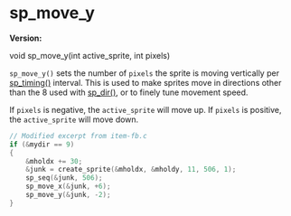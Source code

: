 # sp_move_y

**Version:** <VersionInfo dink="1.08" standalone />&nbsp;<VersionInfo freedink="" standalone />&nbsp;<VersionInfo dinkhd="" standalone />&nbsp;<VersionInfo yedink="" standalone />

<Prototype>void sp_move_y(int active_sprite, int pixels)</Prototype>

`sp_move_y()` sets the number of `pixels` the sprite is moving vertically per [sp_timing()](./sp-timing.md) interval. This is used to make sprites move in directions other than the 8 used with [sp_dir()](./sp-dir.md), or to finely tune movement speed.

If `pixels` is negative, the `active_sprite` will move up. If `pixels` is positive, the `active_sprite` will move down.

```c
// Modified excerpt from item-fb.c
if (&mydir == 9)
{
    &mholdx += 30;
    &junk = create_sprite(&mholdx, &mholdy, 11, 506, 1);
    sp_seq(&junk, 506);
    sp_move_x(&junk, +6);
    sp_move_y(&junk, -2);
}
```
